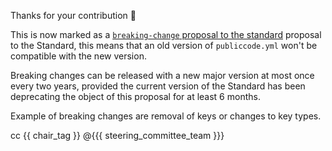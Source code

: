 Thanks for your contribution :pray:

This is now marked as a [`breaking-change` proposal to the standard](https://github.com/publiccodeyml/publiccode.yml/labels/standard-breaking-change) proposal to the Standard, this means that an old version of `publiccode.yml` won't be compatible with the new version.

Breaking changes can be released with a new major version at most once every two years, provided the current version of the Standard has been deprecating the object of this proposal for at least 6 months.

Example of breaking changes are removal of keys or changes to key types.

cc {{ chair_tag }} @{{{ steering_committee_team }}}
